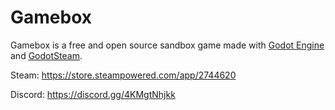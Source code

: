# Gamebox
Gamebox is a free and open source sandbox game made with [Godot Engine](https://github.com/godotengine/godot) and [GodotSteam](https://github.com/CoaguCo-Industries/GodotSteam).

Steam: https://store.steampowered.com/app/2744620

Discord: https://discord.gg/4KMgtNhjkk

